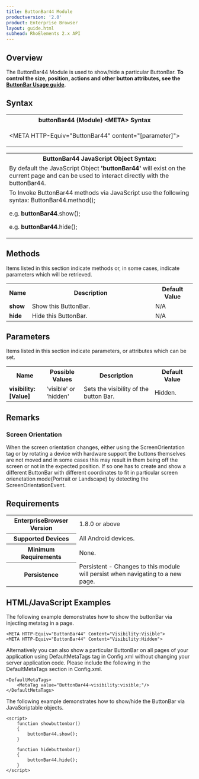 ```yaml
---
title: ButtonBar44 Module
productversion: '2.0'
product: Enterprise Browser
layout: guide.html
subhead: RhoElements 2.x API
---
```


## Overview

The ButtonBar44 Module is used to show/hide a particular ButtonBar. **To control the size, position, actions and other button attributes, see the [ButtonBar Usage guide](../../../../guide/customize)**.


## Syntax

<table class="re-table"><tr><th class="tableHeading">buttonBar44 (Module) &lt;META&gt; Syntax
</th></tr><tr><td class="clsSyntaxCells clsOddRow"><p>&lt;META HTTP-Equiv="ButtonBar44" content="[parameter]"&gt;</p></td></tr></table>
<table class="re-table"><tr><th class="tableHeading">ButtonBar44 JavaScript Object Syntax:</th></tr><tr><td class="clsSyntaxCells clsOddRow">
By default the JavaScript Object <b>'buttonBar44'</b> will exist on the current page and can be used to interact directly with the buttonBar44.
</td></tr><tr><td class="clsSyntaxCells clsEvenRow">
To Invoke ButtonBar44 methods via JavaScript use the following syntax: ButtonBar44.method();
<P />e.g. <b>buttonBar44</b>.show();
<P />e.g. <b>buttonBar44</b>.hide();
</td></tr></table>

## Methods

Items listed in this section indicate methods or, in some cases, indicate parameters which will be retrieved.

<table class="re-table"><col width="10%" /><col width="68%" /><col width="22%" /><tr><th class="tableHeading">Name</th><th class="tableHeading">Description</th><th class="tableHeading">Default Value</th></tr><tr><td class="clsSyntaxCells clsOddRow"><b>show</b></td><td class="clsSyntaxCells clsOddRow">Show this ButtonBar.</td><td class="clsSyntaxCells clsOddRow">N/A</td></tr><tr><td class="clsSyntaxCells clsOddRow"><b>hide</b></td><td class="clsSyntaxCells clsOddRow">Hide this ButtonBar.</td><td class="clsSyntaxCells clsOddRow">N/A</td></tr></table>


## Parameters

Items listed in this section indicate parameters, or attributes which can be set.
<table class="re-table"><col width="20%" /><col width="20%" /><col width="38%" /><col width="22%" /><tr><th class="tableHeading">Name</th><th class="tableHeading">Possible Values</th><th class="tableHeading">Description</th><th class="tableHeading">Default Value</th></tr><tr><td class="clsSyntaxCells clsOddRow"><b>visibility:[Value]
</b></td><td class="clsSyntaxCells clsOddRow">'visible' or 'hidden'</td><td class="clsSyntaxCells clsOddRow">Sets the visibility of the button Bar.</td><td class="clsSyntaxCells clsOddRow">Hidden.</td></tr></table>	


## Remarks

### Screen Orientation

When the screen orientation changes, either using the ScreenOrientation tag or by rotating a device with hardware support the buttons themselves are not moved and in some cases this may result in them being off the screen or not in the expected position. If so one has to create and show a different ButtonBar with different coordinates to fit in particular screen orienetation mode(Portrait or Landscape) by detecting the ScreenOrientationEvent.


## Requirements

<table class="re-table"><tr><th class="tableHeading">EnterpriseBrowser Version</th><td class="clsSyntaxCell clsEvenRow">1.8.0 or above
</td></tr><tr><th class="tableHeading">Supported Devices</th><td class="clsSyntaxCell clsOddRow">All Android devices.</td></tr><tr><th class="tableHeading">Minimum Requirements</th><td class="clsSyntaxCell clsOddRow">None.</td></tr><tr><th class="tableHeading">Persistence</th><td class="clsSyntaxCell clsEvenRow">Persistent - Changes to this module will persist when navigating to a new page.</td></tr></table>


## HTML/JavaScript Examples

The following example demonstrates how to show the buttonBar via injecting metatag in a page.

	<META HTTP-Equiv="ButtonBar44" Content="Visibility:Visible">
	<META HTTP-Equiv="ButtonBar44" Content="Visibility:Hidden">
	
Alternatively you can also show a particular ButtonBar on all pages of your application using DefaultMetaTags tag in Config.xml without changing your server application code. Please include the following in the DefaultMetaTags section in Config.xml.

	<DefaultMetaTags>
		<MetaTag value="ButtonBar44~visibility:visible;"/>
	</DefaultMetaTags>
	
The following example demonstrates how to show/hide the ButtonBar via JavaScriptable objects.

	<script>
		function showbuttonbar()
		{
			buttonBar44.show();
		}

		function hidebuttonbar()
		{
			buttonBar44.hide();
		}
	</script>




